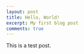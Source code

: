 ```yaml
---
layout: post
title: Hello, World!
excerpt: My first blog post
comments: true
---
```


This is a test post.